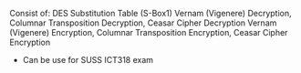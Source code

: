 Consist of:
DES Substitution Table (S-Box1)
Vernam (Vigenere) Decryption, Columnar Transposition Decryption, Ceasar Cipher Decryption
Vernam (Vigenere) Encryption, Columnar Transposition Encryption, Ceasar Cipher Encryption

- Can be use for SUSS ICT318 exam 

